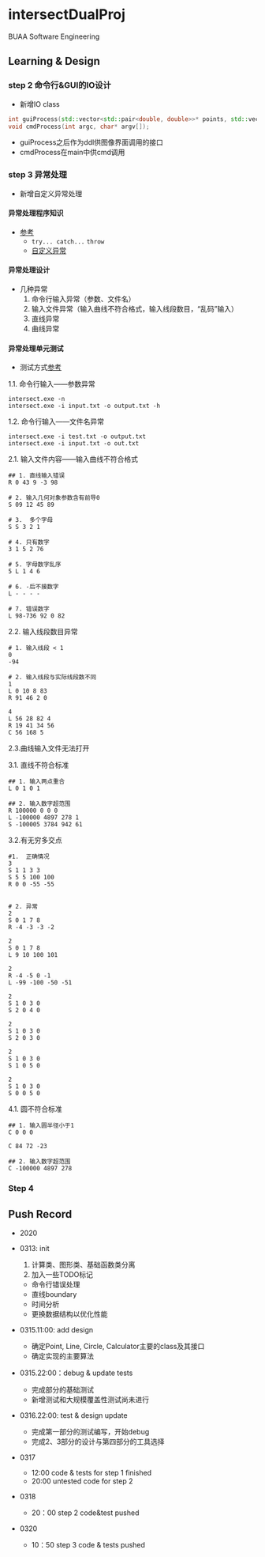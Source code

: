 # intersectDualProj
BUAA Software Engineering

## Learning & Design

### step 2 命令行&GUI的IO设计
- 新增IO class
```c++
int guiProcess(std::vector<std::pair<double, double>>* points, std::vector<string> msg);
void cmdProcess(int argc, char* argv[]);
```
- guiProcess之后作为ddl供图像界面调用的接口
- cmdProcess在main中供cmd调用


### step 3 异常处理
- 新增自定义异常处理
#### 异常处理程序知识
- [参考](https://www.runoob.com/cplusplus/cpp-exceptions-handling.html)
  - `try... catch...` `throw`
  - [自定义异常](https://www.cnblogs.com/narjaja/p/10905516.html)

#### 异常处理设计
- 几种异常
  1. 命令行输入异常（参数、文件名）
  2. 输入文件异常（输入曲线不符合格式，输入线段数目，“乱码”输入）
  3. 直线异常
  4. 曲线异常

#### 异常处理单元测试
- 测试方式[参考](https://www.jianshu.com/p/f19e75bf490a)

1.1. 命令行输入——参数异常

```shell
intersect.exe -n 
intersect.exe -i input.txt -o output.txt -h
```

1.2. 命令行输入——文件名异常

```shell
intersect.exe -i test.txt -o output.txt
intersect.exe -i input.txt -o out.txt
```
2.1. 输入文件内容——输入曲线不符合格式

```shell
## 1. 直线输入错误
R 0 43 9 -3 98

# 2. 输入几何对象参数含有前导0
S 09 12 45 89

# 3.  多个字母
S S 3 2 1 

# 4. 只有数字
3 1 5 2 76

# 5. 字母数字乱序
5 L 1 4 6

# 6. -后不接数字
L - - - -

# 7. 错误数字
L 98-736 92 0 82
```

2.2. 输入线段数目异常

```shell
# 1. 输入线段 < 1
0
-94

# 2. 输入线段与实际线段数不同
1
L 0 10 8 83
R 91 46 2 0

4
L 56 28 82 4
R 19 41 34 56
C 56 168 5 
```

2.3.曲线输入文件无法打开

3.1. 直线不符合标准

```shell
## 1. 输入两点重合
L 0 1 0 1 

## 2. 输入数字超范围
R 100000 0 0 0
L -100000 4897 278 1
S -100005 3784 942 61
```

3.2.有无穷多交点
```shell
#1.  正确情况
3
S 1 1 3 3
S 5 5 100 100
R 0 0 -55 -55


# 2. 异常
2
S 0 1 7 8
R -4 -3 -3 -2

2
S 0 1 7 8
L 9 10 100 101

2
R -4 -5 0 -1
L -99 -100 -50 -51

2 
S 1 0 3 0
S 2 0 4 0 

2
S 1 0 3 0
S 2 0 3 0 

2 
S 1 0 3 0
S 1 0 5 0 

2
S 1 0 3 0
S 0 0 5 0
```

4.1. 圆不符合标准
```shell
## 1. 输入圆半径小于1
C 0 0 0

C 84 72 -23

## 2. 输入数字超范围
C -100000 4897 278
```



### Step 4


## Push Record 
- 2020

- 0313: init
  1. 计算类、图形类、基础函数类分离
  2. 加入一些TODO标记
    - 命令行错误处理
    - 直线boundary
    - 时间分析
    - 更换数据结构以优化性能 

- 0315.11:00: add design
  - 确定Point, Line, Circle, Calculator主要的class及其接口
  - 确定实现的主要算法    

- 0315.22:00：debug & update tests
  - 完成部分的基础测试
  - 新增测试和大规模覆盖性测试尚未进行

- 0316.22:00: test & design update
  - 完成第一部分的测试编写，开始debug
  - 完成2、3部分的设计与第四部分的工具选择

- 0317 
  - 12:00 code & tests for step 1 finished
  - 20:00 untested code for step 2

- 0318
  - 20：00 step 2 code&test pushed

- 0320
  - 10：50 step 3 code & tests pushed